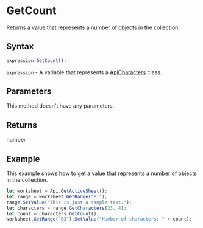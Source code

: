 # GetCount

Returns a value that represents a number of objects in the collection.

## Syntax

```javascript
expression.GetCount();
```

`expression` - A variable that represents a [ApiCharacters](../ApiCharacters.md) class.

## Parameters

This method doesn't have any parameters.

## Returns

number

## Example

This example shows how to get a value that represents a number of objects in the collection.

```javascript editor-xlsx
let worksheet = Api.GetActiveSheet();
let range = worksheet.GetRange("B1");
range.SetValue("This is just a sample text.");
let characters = range.GetCharacters(23, 4);
let count = characters.GetCount();
worksheet.GetRange("B3").SetValue("Number of characters: " + count);
```
